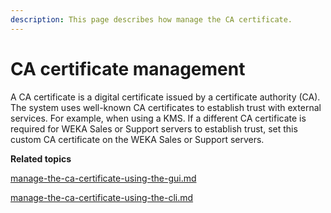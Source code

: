 ```yaml
---
description: This page describes how manage the CA certificate.
---
```


# CA certificate management

A CA certificate is a digital certificate issued by a certificate authority (CA). The system uses well-known CA certificates to establish trust with external services. For example, when using a KMS. If a different CA certificate is required for WEKA Sales or Support servers to establish trust, set this custom CA certificate on the WEKA Sales or Support servers.



**Related topics**

[manage-the-ca-certificate-using-the-gui.md](manage-the-ca-certificate-using-the-gui.md "mention")

[manage-the-ca-certificate-using-the-cli.md](manage-the-ca-certificate-using-the-cli.md "mention")
